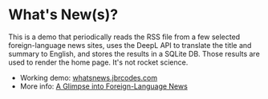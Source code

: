 # What's New(s)?

This is a demo that periodically reads the RSS file from a few selected
foreign-language news sites, uses the DeepL API to translate the title
and summary to English, and stores the results in a SQLite DB.
Those results are used to render the home page.
It's not rocket science.

- Working demo: [whatsnews.jbrcodes.com](https://whatsnews.jbrcodes.com)
- More info:
[A Glimpse into Foreign-Language News](https://www.jbrcodes.com/blog/2025/08/glimpse-foreign-news/)
